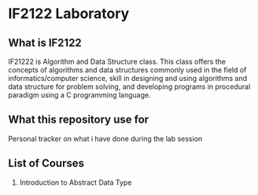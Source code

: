 # IF2122 Laboratory
## What is IF2122
IF21222 is Algorithm and Data Structure class. This class offers the concepts of algorithms and data structures commonly used in the field of informatics/computer science, skill in designing and using algorithms and data structure for problem solving, and developing programs in procedural paradigm using a C programming language. 
## What this repository use for
Personal tracker on what i have done during the lab session
## List of Courses
1. Introduction to Abstract Data Type
